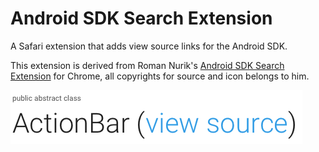 # Android SDK Search Extension
A Safari extension that adds view source links for the Android SDK.

This extension is derived from Roman Nurik's [Android SDK Search Extension](https://github.com/romannurik/AndroidSDKSearchExtension) for Chrome, all copyrights for source and icon belongs to him.

![ScreenShot](screenshot.png)
